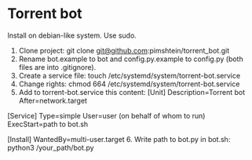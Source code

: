 # Torrent bot
Install on debian-like system. Use sudo.
1. Clone project:
git clone git@github.com:pimshtein/torrent_bot.git
2. Rename bot.example to bot and config.py.example to config.py
(both files are into .gitignore).
3. Create a service file:
touch /etc/systemd/system/torrent-bot.service
4. Change rights:
chmod 664 /etc/systemd/system/torrent-bot.service
5. Add to torrent-bot.service this content:
[Unit]
Description=Torrent bot
After=network.target

[Service]
Type=simple
User=user (on behalf of whom to run)
ExecStart=path to bot.sh

[Install]
WantedBy=multi-user.target
6. Write path to bot.py in bot.sh:
python3 /your_path/bot.py

